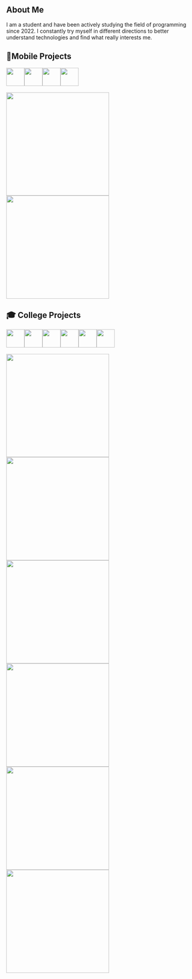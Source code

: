 ## About Me
I am a student and have been actively studying the field of programming since 2022. I constantly try myself in different directions to better understand technologies and find what really interests me.
 <!-- В процессе обучения и практики я успел поработать с различными инструментами и стеком технологий.
На данный момент мой опыт включает:

- **Мобильная разработка:** SwiftUI, Flutter  
- **Создание Telegram-ботов:** Aiogram3  
- **Разработка API:** FastAPI  
- **Парсинг сайтов:** Selenium, BeautifulSoup  
- **Машинное обучение:** Scikit-learn, Pandas, NumPy, Matplotlib, Seaborn, Pymorphy3  
- **Веб-разработка:** HTML, CSS, JS  (В дальнейшем VueJS)
- **Разработка Windows-приложений:** WPF

Помимо этого, я также интересуюсь UI/UX-дизайном — изучаю принципы удобного взаимодействия, работу с цветом, и стремлюсь применять это в собственных проектах, создавая не только функциональные, но и визуально приятные интерфейсы. -->

## 📱Mobile Projects
<div style="display: flex; flex-direction: row;">
    <img src="https://cdn.jsdelivr.net/gh/devicons/devicon@latest/icons/dart/dart-original.svg" height=48px/>
    <img src="https://cdn.jsdelivr.net/gh/devicons/devicon@latest/icons/flutter/flutter-original.svg" height=48px/>
    <img src="https://cdn.jsdelivr.net/gh/devicons/devicon@latest/icons/swift/swift-original.svg" height=48px/>
    <img src="https://cdn.jsdelivr.net/gh/devicons/devicon@latest/icons/supabase/supabase-original.svg" height=48px/>    
</div>

<br>

<div align="left" >
    <a href="https://github.com/vdxwthy/BuyIt">
        <img width="273" src="https://denvercoder1-github-readme-stats.vercel.app/api/pin/?username=vdxwthy&repo=BuyIt&theme=prussian&hide_border=true&show_icons=true">
    </a>
    <a href="https://github.com/vdxwthy/Calculator-Swift">
        <img width="273" src="https://denvercoder1-github-readme-stats.vercel.app/api/pin/?username=vdxwthy&repo=Calculator-Swift&theme=prussian&hide_border=true&show_icons=true">
    </a>
</div>


## 🎓 College Projects
<div style="display: flex; flex-direction: row;">
    <img src="https://cdn.jsdelivr.net/gh/devicons/devicon@latest/icons/csharp/csharp-original.svg" height=48px/>  
    <img src="https://cdn.jsdelivr.net/gh/devicons/devicon@latest/icons/python/python-original.svg" height=48px/>   
    <img src="https://cdn.jsdelivr.net/gh/devicons/devicon@latest/icons/html5/html5-original.svg" height=48px/>  
    <img src="https://cdn.jsdelivr.net/gh/devicons/devicon@latest/icons/css3/css3-original.svg" height=48px/>  
    <img src="https://cdn.jsdelivr.net/gh/devicons/devicon@latest/icons/javascript/javascript-original.svg" height=48px/>
    <img src="https://cdn.jsdelivr.net/gh/devicons/devicon@latest/icons/php/php-original.svg" height=48px/>
</div>

<br>

<div align="left" >
    <a href="https://github.com/vdxwthy/FoodDash">
        <img width="273" src="https://denvercoder1-github-readme-stats.vercel.app/api/pin/?username=vdxwthy&repo=FoodDash&theme=prussian&hide_border=true&show_icons=true">
    </a>
    <a href="https://github.com/vdxwthy/RandStuff-on-WPF">
        <img width="273" src="https://denvercoder1-github-readme-stats.vercel.app/api/pin/?username=vdxwthy&repo=RandStuff-on-WPF&theme=prussian&hide_border=true&show_icons=true">
    </a>
    <a href="https://github.com/vdxwthy/Gallows-WPF">
        <img width="273" src="https://denvercoder1-github-readme-stats.vercel.app/api/pin/?username=vdxwthy&repo=Gallows-WPF&theme=prussian&hide_border=true&show_icons=true">
    </a>
    <a href="https://github.com/vdxwthy/Calculator-PyQT5">
        <img width="273" src="https://denvercoder1-github-readme-stats.vercel.app/api/pin/?username=vdxwthy&repo=Calculator-PyQT5&theme=prussian&hide_border=true&show_icons=true">
    </a>
     <a href="https://github.com/vdxwthy/Date-calculator-WPF">
        <img width="273" src="https://denvercoder1-github-readme-stats.vercel.app/api/pin/?username=vdxwthy&repo=Date-calculator-WPF&theme=prussian&hide_border=true&show_icons=true">
    </a>
    <a href="https://github.com/vdxwthy/WindowsNotepad">
        <img width="273" src="https://denvercoder1-github-readme-stats.vercel.app/api/pin/?username=vdxwthy&repo=WindowsNotepad&theme=prussian&hide_border=true&show_icons=true">
    </a>
</div>


